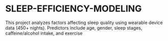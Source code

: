 # SLEEP-EFFICIENCY-MODELING
This project analyzes factors affecting sleep quality using wearable device data (450+ nights). Predictors include age, gender, sleep stages, caffeine/alcohol intake, and exercise
